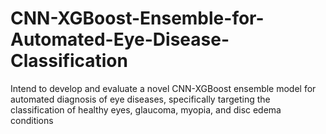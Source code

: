 # CNN-XGBoost-Ensemble-for-Automated-Eye-Disease-Classification
Intend to develop and evaluate a novel CNN-XGBoost ensemble model for automated diagnosis of eye diseases, specifically targeting the classification of healthy eyes, glaucoma, myopia, and disc edema conditions
